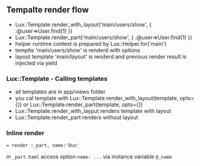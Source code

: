 ## Tempalte render flow

* Lux::Template.render_with_layout('main/users/show', { :@user=>User.find(1) })
* Lux::Template.render_part('main/users/show', { :@user=>User.find(1) })
* helper runtime context is prepared by Lux::Helper.for('main')
* templte 'main/users/show' is renderd with options
* layout template 'main/layout' is renderd and previous render result is injected via yield

### Lux::Template - Calling templates

* all templates are in app/views folder
* you cal template with Lux::Template.render_with_layout(template, opts={}) or Lux::Template.render_part(template, opts={})
* Lux::Template.render_with_layput renders template with layout
* Lux::Template.render_part renders without layout


### Inline render

```
= render :_part, name:'Dux'
```

in `_part.haml` access option `name: ...` via instance variable `@_name`
